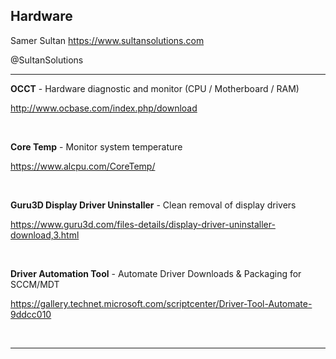 ## Hardware

Samer Sultan
https://www.sultansolutions.com

@SultanSolutions

---

**OCCT** - Hardware diagnostic and monitor (CPU / Motherboard / RAM)

http://www.ocbase.com/index.php/download

&nbsp;
&nbsp;

**Core Temp** - Monitor system temperature

https://www.alcpu.com/CoreTemp/

&nbsp;
&nbsp;


**Guru3D Display Driver Uninstaller** - Clean removal of display drivers

https://www.guru3d.com/files-details/display-driver-uninstaller-download,3.html

&nbsp;
&nbsp;

**Driver Automation Tool** - Automate Driver Downloads & Packaging for SCCM/MDT

https://gallery.technet.microsoft.com/scriptcenter/Driver-Tool-Automate-9ddcc010

&nbsp;
&nbsp;

---
